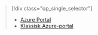 > [!div class="op_single_selector"]
> * [Azure Portal](../articles/storage/storage-e2e-troubleshooting.md)
> * [Klassisk Azure-portal](../articles/storage/storage-e2e-troubleshooting-classic-portal.md)
> 
> 



<!--HONumber=Feb17_HO3-->


